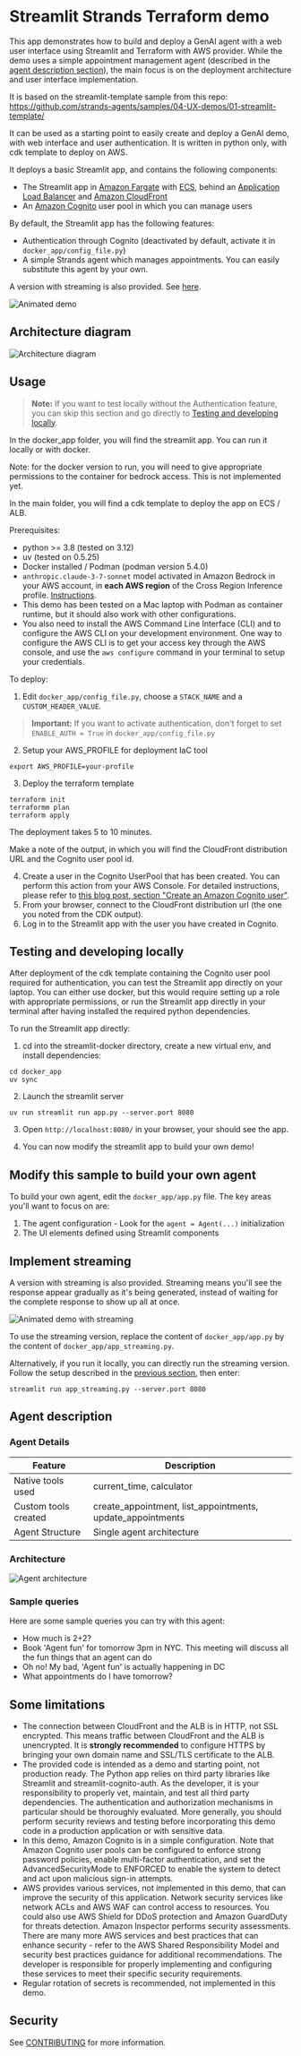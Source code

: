 # Streamlit Strands Terraform demo

This app demonstrates how to build and deploy a GenAI agent with a web user interface using Streamlit and Terraform with AWS provider. While the demo uses a simple appointment management agent (described in the [agent description section](#agent-description)), the main focus is on the deployment architecture and user interface implementation.

It is based on the streamlit-template sample from this repo:
https://github.com/strands-agents/samples/04-UX-demos/01-streamlit-template/

It can be used as a starting point to easily create and deploy a GenAI demo, with web interface and user authentication. It is written in python only, with cdk template to deploy on AWS.

It deploys a basic Streamlit app, and contains the following components:

- The Streamlit app in [Amazon Fargate](https://aws.amazon.com/fargate/) with [ECS](https://aws.amazon.com/ecs/), behind an [Application Load Balancer](https://aws.amazon.com/elasticloadbalancing/application-load-balancer/) and [Amazon CloudFront](https://aws.amazon.com/cloudfront/)
- An [Amazon Cognito](https://aws.amazon.com/cognito/) user pool in which you can manage users

By default, the Streamlit app has the following features:

- Authentication through Cognito (deactivated by default, activate it in `docker_app/config_file.py`)
- A simple Strands agent which manages appointments. You can easily substitute this agent by your own.

A version with streaming is also provided. See [here](#implement-streaming).

![Animated demo](img/animated_demo.gif)

## Architecture diagram

![Architecture diagram](img/archi_streamlit_cdk.png)

## Usage

> **Note:** If you want to test locally without the Authentication feature, you can skip this section and go directly to [Testing and developing locally](#testing-and-developing-locally).

In the docker_app folder, you will find the streamlit app. You can run it locally or with docker.

Note: for the docker version to run, you will need to give appropriate permissions to the container for bedrock access. This is not implemented yet.

In the main folder, you will find a cdk template to deploy the app on ECS / ALB.

Prerequisites:

- python >= 3.8 (tested on 3.12)
- uv (tested on 0.5.25)
- Docker installed / Podman (podman version 5.4.0)
- `anthropic.claude-3-7-sonnet` model activated in Amazon Bedrock in your AWS account, in **each AWS region** of the Cross Region Inference profile. [Instructions](https://docs.aws.amazon.com/bedrock/latest/userguide/model-access-modify.html).
- This demo has been tested on a Mac laptop with Podman as container runtime, but it should also work with other configurations.
- You also need to install the AWS Command Line Interface (CLI) and to configure the AWS CLI on your development environment. One way to configure the AWS CLI is to get your access key through the AWS console, and use the `aws configure` command in your terminal to setup your credentials.

To deploy:

1. Edit `docker_app/config_file.py`, choose a `STACK_NAME` and a `CUSTOM_HEADER_VALUE`.

> **Important:** If you want to activate authentication, don't forget to set `ENABLE_AUTH = True` in `docker_app/config_file.py`

2. Setup your AWS_PROFILE for deployment IaC tool

```
export AWS_PROFILE=your-profile
```

3. Deploy the terraform template

```
terraform init
terraformm plan
terraform apply
```

The deployment takes 5 to 10 minutes.

Make a note of the output, in which you will find the CloudFront distribution URL
and the Cognito user pool id.

4. Create a user in the Cognito UserPool that has been created. You can perform this action from your AWS Console. For detailed instructions, please refer to [this blog post, section "Create an Amazon Cognito user"](https://aws.amazon.com/blogs/machine-learning/build-and-deploy-a-ui-for-your-generative-ai-applications-with-aws-and-python/).
5. From your browser, connect to the CloudFront distribution url (the one you noted from the CDK output).
6. Log in to the Streamlit app with the user you have created in Cognito.

## Testing and developing locally

After deployment of the cdk template containing the Cognito user pool required for authentication, you can test the Streamlit app directly on your laptop.
You can either use docker, but this would require setting up a role with appropriate permissions, or run the Streamlit app directly in your terminal after having installed the required python dependencies.

To run the Streamlit app directly:

1. cd into the streamlit-docker directory, create a new virtual env, and install dependencies:

```
cd docker_app
uv sync
```

2. Launch the streamlit server

```
uv run streamlit run app.py --server.port 8080
```

3. Open `http://localhost:8080/` in your browser, your should see the app.

4. You can now modify the streamlit app to build your own demo!

## Modify this sample to build your own agent

To build your own agent, edit the `docker_app/app.py` file. The key areas you'll want to focus on are:

1. The agent configuration - Look for the `agent = Agent(...)` initialization
2. The UI elements defined using Streamlit components

## Implement streaming

A version with streaming is also provided. Streaming means you'll see the response appear gradually as it's being generated, instead of waiting for the complete response to show up all at once.

![Animated demo with streaming](img/animated_demo_streaming.gif)

To use the streaming version, replace the content of `docker_app/app.py` by the content of `docker_app/app_streaming.py`.

Alternatively, if you run it locally, you can directly run the streaming version. Follow the setup described in the [previous section](#testing-and-developing-locally), then enter:

```
streamlit run app_streaming.py --server.port 8080
```

## Agent description

### Agent Details

| Feature              | Description                                                |
| -------------------- | ---------------------------------------------------------- |
| Native tools used    | current_time, calculator                                   |
| Custom tools created | create_appointment, list_appointments, update_appointments |
| Agent Structure      | Single agent architecture                                  |

### Architecture

![Agent architecture](img/agent_architecture.png)

### Sample queries

Here are some sample queries you can try with this agent:

- How much is 2+2?
- Book 'Agent fun' for tomorrow 3pm in NYC. This meeting will discuss all the fun things that an agent can do
- Oh no! My bad, 'Agent fun' is actually happening in DC
- What appointments do I have tomorrow?

## Some limitations

- The connection between CloudFront and the ALB is in HTTP, not SSL encrypted.
  This means traffic between CloudFront and the ALB is unencrypted.
  It is **strongly recommended** to configure HTTPS by bringing your own domain name and SSL/TLS certificate to the ALB.
- The provided code is intended as a demo and starting point, not production ready.
  The Python app relies on third party libraries like Streamlit and streamlit-cognito-auth.
  As the developer, it is your responsibility to properly vet, maintain, and test all third party dependencies.
  The authentication and authorization mechanisms in particular should be thoroughly evaluated.
  More generally, you should perform security reviews and testing before incorporating this demo code in a production application or with sensitive data.
- In this demo, Amazon Cognito is in a simple configuration.
  Note that Amazon Cognito user pools can be configured to enforce strong password policies,
  enable multi-factor authentication,
  and set the AdvancedSecurityMode to ENFORCED to enable the system to detect and act upon malicious sign-in attempts.
- AWS provides various services, not implemented in this demo, that can improve the security of this application.
  Network security services like network ACLs and AWS WAF can control access to resources.
  You could also use AWS Shield for DDoS protection and Amazon GuardDuty for threats detection.
  Amazon Inspector performs security assessments.
  There are many more AWS services and best practices that can enhance security -
  refer to the AWS Shared Responsibility Model and security best practices guidance for additional recommendations.
  The developer is responsible for properly implementing and configuring these services to meet their specific security requirements.
- Regular rotation of secrets is recommended, not implemented in this demo.

## Security

See [CONTRIBUTING](../../CONTRIBUTING.md#security-issue-notifications) for more information.
